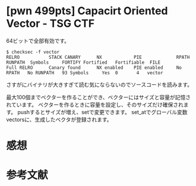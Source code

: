 # [pwn 499pts] Capacirt Oriented Vector - TSG CTF
64ビットで全部有効です。
```
$ checksec -f vector
RELRO           STACK CANARY      NX            PIE             RPATH      RUNPATH	Symbols		FORTIFY	Fortified	Fortifiable  FILE
Full RELRO      Canary found      NX enabled    PIE enabled     No RPATH   No RUNPATH   93 Symbols     Yes	0		4	vector
```
さすがにバイナリが大きすぎて読む気にならないのでソースコードを読みます。

最大100個までベクターを作ることができ、ベクターにはサイズと容量が記憶されています。
ベクターを作るときに容量を設定し、そのサイズだけ確保されます。
pushするとサイズが増え、setで変更できます。
set_atでグローバル変数vectorsに、生成したベクタが登録されます。



# 感想

# 参考文献
